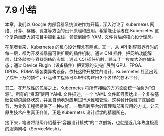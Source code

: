 # 7.9 小结

本章，我们以 Google 内部容器系统演进作为开篇，深入讨论了 Kubernetes 网络、计算、存储、调度等方面的设计原理和应用。希望能让读者在 Kubernetes 这个复杂而庞大的项目中抓到主线，领悟到操作 YAML 文件背后的核心设计理念。

在笔者看来，Kubernetes 的核心设计理念有两点。其一，从 API 到容器运行时的每一层，都为开发者暴露可供扩展的插件机制。通过 CNI 插件，把网络功能解耦，让外部参与容器网络的实现；通过 CSI 插件机制，建立了一套庞大的存储生态；通过 Device Plugin（设备插件）把资源的支持扩展到 GPU、FPGA、DPDK、RDMA 等各类异构设备。依托这种开放性的设计，Kubernetes 社区出现了成千上万的插件，让运维工程师可以轻松构建出各个各样的技术平台。

其二，在开放性的底层之上，Kubernetes 将所有接触的方方面面统一抽象为“资源”。所有的“资源”使用 YAML 文件描述，一个 YAML 文件即可表达出一个复杂基础设施的最终状态，并且自动地对应用进行运维和管理。这种设计隐藏了底层细节，为业务工程师提供了一种友好、一致且跨平台的管理和部署应用的方式。让云原生技术产生真正价值，正是 Kubernetes 设计哲学的精髓所在。

接下来，笔者将继续介绍基于“容器设计模式”的二次创新，也就是近几年热度极高的服务网格（ServiceMesh）。